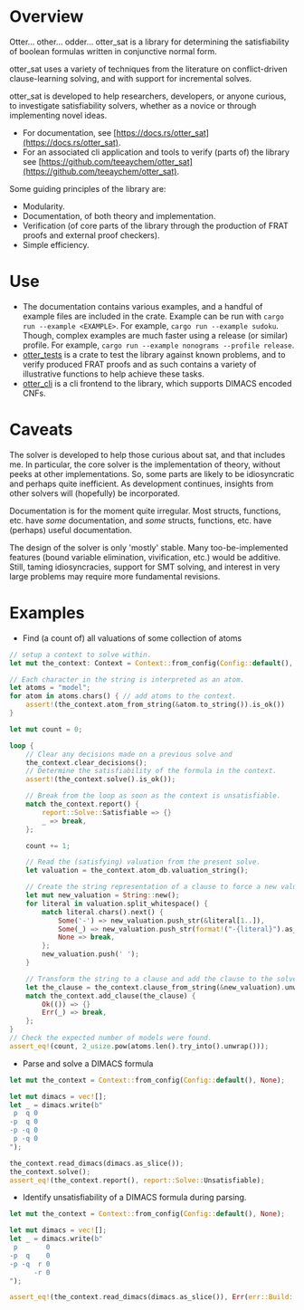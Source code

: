 # Overview

Otter… other… odder… otter_sat is a library for determining the satisfiability of boolean formulas written in conjunctive normal form.

otter_sat uses a variety of techniques from the literature on conflict-driven clause-learning solving, and with support for incremental solves.

otter_sat is developed to help researchers, developers, or anyone curious, to investigate satisfiability solvers, whether as a novice or through implementing novel ideas.

- For documentation, see [https://docs.rs/otter_sat](https://docs.rs/otter_sat).
- For an associated cli application and tools to verify (parts of) the library see [https://github.com/teeaychem/otter_sat](https://github.com/teeaychem/otter_sat).

Some guiding principles of the library are:
- Modularity.
- Documentation, of both theory and implementation.
- Verification (of core parts of the library through the production of FRAT proofs and external proof checkers).
- Simple efficiency.

# Use

- The documentation contains various examples, and a handful of example files are included in the crate.
  Example can be run with `cargo run --example <EXAMPLE>`.
  For example, `cargo run --example sudoku`.
  Though, complex examples are much faster using a release (or similar) profile.
  For example, `cargo run --example nonograms --profile release`.
- [otter_tests](https://github.com/teeaychem/otter_sat/tree/main/otter_tests) is a crate to test the library against known problems, and to verify produced FRAT proofs and as such contains a variety of illustrative functions to help achieve these tasks.
- [otter_cli](https://github.com/teeaychem/otter_sat/tree/main/otter_cli) is a cli frontend to the library, which supports DIMACS encoded CNFs.

# Caveats

The solver is developed to help those curious about sat, and that includes me.
In particular, the core solver is the implementation of theory, without peeks at other implementations.
So, some parts are likely to be idiosyncratic and perhaps quite inefficient.
As development continues, insights from other solvers will (hopefully) be incorporated.

Documentation is for the moment quite irregular.
Most structs, functions, etc. have *some* documentation, and *some* structs, functions, etc. have (perhaps) useful documentation.

The design of the solver is only 'mostly' stable.
Many too-be-implemented features (bound variable elimination, vivification, etc.) would be additive.
Still, taming idiosyncracies, support for SMT solving, and interest in very large problems may require more fundamental revisions.

# Examples

- Find (a count of) all valuations of some collection of atoms

``` rust
// setup a context to solve within.
let mut the_context: Context = Context::from_config(Config::default(), None);

// Each character in the string is interpreted as an atom.
let atoms = "model";
for atom in atoms.chars() { // add atoms to the context.
    assert!(the_context.atom_from_string(&atom.to_string()).is_ok())
}

let mut count = 0;

loop {
    // Clear any decisions made on a previous solve and
    the_context.clear_decisions();
    // Determine the satisfiability of the formula in the context.
    assert!(the_context.solve().is_ok());

    // Break from the loop as soon as the context is unsatisfiable.
    match the_context.report() {
        report::Solve::Satisfiable => {}
        _ => break,
    };

    count += 1;

    // Read the (satisfying) valuation from the present solve.
    let valuation = the_context.atom_db.valuation_string();

    // Create the string representation of a clause to force a new valuation.
    let mut new_valuation = String::new();
    for literal in valuation.split_whitespace() {
        match literal.chars().next() {
            Some('-') => new_valuation.push_str(&literal[1..]),
            Some(_) => new_valuation.push_str(format!("-{literal}").as_str()),
            None => break,
        };
        new_valuation.push(' ');
    }

    // Transform the string to a clause and add the clause to the solve.
    let the_clause = the_context.clause_from_string(&new_valuation).unwrap();
    match the_context.add_clause(the_clause) {
        Ok(()) => {}
        Err(_) => break,
    };
}
// Check the expected number of models were found.
assert_eq!(count, 2_usize.pow(atoms.len().try_into().unwrap()));
```

- Parse and solve a DIMACS formula

``` rust
let mut the_context = Context::from_config(Config::default(), None);

let mut dimacs = vec![];
let _ = dimacs.write(b"
 p  q 0
-p  q 0
-p -q 0
 p -q 0
");

the_context.read_dimacs(dimacs.as_slice());
the_context.solve();
assert_eq!(the_context.report(), report::Solve::Unsatisfiable);
```

- Identify unsatisfiability of a DIMACS formula during parsing.

``` rust
let mut the_context = Context::from_config(Config::default(), None);

let mut dimacs = vec![];
let _ = dimacs.write(b"
 p       0
-p  q    0
-p -q  r 0
      -r 0
");

assert_eq!(the_context.read_dimacs(dimacs.as_slice()), Err(err::Build::Unsatisfiable));
```
